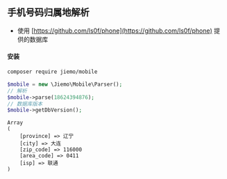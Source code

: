 ## 手机号码归属地解析

* 使用 [https://github.com/ls0f/phone](https://github.com/ls0f/phone) 提供的数据库

#### 安装

```bash
composer require jiemo/mobile

```

```php
$mobile = new \Jiemo\Mobile\Parser();
// 解析
$mobile->parse(18624394876);
// 数据库版本
$mobile->getDbVersion();

```

    Array
    (
        [province] => 辽宁
        [city] => 大连
        [zip_code] => 116000
        [area_code] => 0411
        [isp] => 联通
    )
